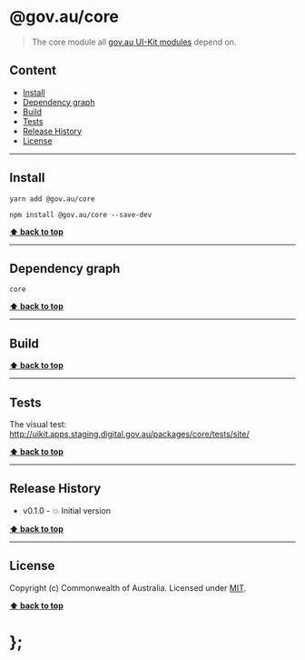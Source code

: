 @gov.au/core
============

> The core module all [gov.au UI-Kit modules](https://github.com/govau/uikit/) depend on.


## Content

* [Install](#install)
* [Dependency graph](#dependency-graph)
* [Build](#build)
* [Tests](#tests)
* [Release History](#release-history)
* [License](#license)


----------------------------------------------------------------------------------------------------------------------------------------------------------------


## Install


```shell
yarn add @gov.au/core
```

```shell
npm install @gov.au/core --save-dev
```


**[⬆ back to top](#content)**


----------------------------------------------------------------------------------------------------------------------------------------------------------------


## Dependency graph

```shell
core
```


**[⬆ back to top](#content)**


----------------------------------------------------------------------------------------------------------------------------------------------------------------


## Build


**[⬆ back to top](#content)**


----------------------------------------------------------------------------------------------------------------------------------------------------------------


## Tests

The visual test: http://uikit.apps.staging.digital.gov.au/packages/core/tests/site/


**[⬆ back to top](#content)**


----------------------------------------------------------------------------------------------------------------------------------------------------------------


## Release History

* v0.1.0 - 💥 Initial version


**[⬆ back to top](#content)**


----------------------------------------------------------------------------------------------------------------------------------------------------------------


## License

Copyright (c) Commonwealth of Australia.
Licensed under [MIT](https://raw.githubusercontent.com/govau/uikit/packages/core/master/LICENSE).


**[⬆ back to top](#content)**

# };
